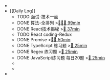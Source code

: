 -
- [[Daily Log]]
	- TODO 面试-技术一面
	- DONE 算法-全排列 >[🍅🍅🍅 99min](#agenda-pomo://?t=f-1688633729287-1500%2Cp-1688637192499-461%2Cf-1688723023896-1500%2Cf-1688724927861-1500%2Cp-1688729382952-953)
	- DONE React技术揭秘 >[🍅 37min](#agenda-pomo://?t=f-1688711414977-1500%2Cp-1688714941990-689)
	- TODO React coding-Redux
	- DONE Promise >[🍅🍅 50min](#agenda-pomo://?t=f-1688715646049-1500%2Cf-1688717976697-1500)
	- DONE TypeScript 练习题 >[🍅 25min](#agenda-pomo://?t=f-1688706106858-1500)
	- DONE Regex 练习题 >[🍅 25min](#agenda-pomo://?t=f-1688708196499-1500)
	- DONE JavaScript练习题 每日20题 >[🍅 25min](#agenda-pomo://?t=f-1688702978711-1500)
	-
	-
-